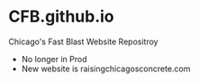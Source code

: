 # CFB.github.io
Chicago's Fast Blast Website Repositroy
  - No longer in Prod
  - New website is raisingchicagosconcrete.com
